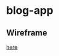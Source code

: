 # blog-app

## Wireframe

[here](https://www.figma.com/file/1XyZ9XZ2BxUBtlQXoiDl1Q/GA-Blog-App?node-id=0%3A1)